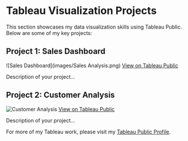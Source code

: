 # Tableau Visualization Projects

This section showcases my data visualization skills using Tableau Public. Below are some of my key projects:

## Project 1: Sales Dashboard
![Sales Dashboard](images/Sales Analysis.png)
[View on Tableau Public]([your_tableau_public_link_here](https://public.tableau.com/app/profile/raveena.sarwal/viz/SalesDashboard_17311902648920/SalesAnalysis))

Description of your project...

## Project 2: Customer Analysis
![Customer Analysis](images/customer_analysis.png)
[View on Tableau Public](your_tableau_public_link_here)

Description of your project...



For more of my Tableau work, please visit my [Tableau Public Profile](https://public.tableau.com/app/profile/raveena.sarwal/vizzes).
